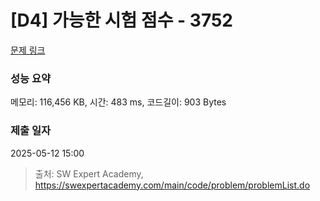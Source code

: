 # [D4] 가능한 시험 점수 - 3752 

[문제 링크](https://swexpertacademy.com/main/code/problem/problemDetail.do?contestProbId=AWHPkqBqAEsDFAUn) 

### 성능 요약

메모리: 116,456 KB, 시간: 483 ms, 코드길이: 903 Bytes

### 제출 일자

2025-05-12 15:00



> 출처: SW Expert Academy, https://swexpertacademy.com/main/code/problem/problemList.do
